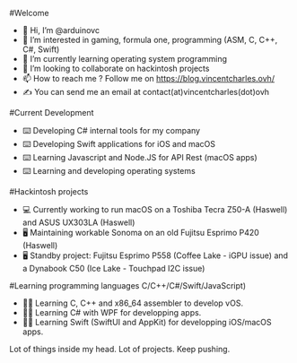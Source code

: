 #Welcome

- 👋 Hi, I’m @arduinovc
- 👀 I’m interested in gaming, formula one, programming (ASM, C, C++, C#, Swift)
- 🌱 I’m currently learning operating system programming  
- 💞️ I’m looking to collaborate on hackintosh projects
- 📫 How to reach me ? Follow me on https://blog.vincentcharles.ovh/
- ✍️ You can send me an email at contact(at)vincentcharles(dot)ovh

#Current Development
- ⌨️ Developing C# internal tools for my company
- ⌨️ Developing Swift applications for iOS and macOS
- ⌨️ Learning Javascript and Node.JS for API Rest (macOS apps)
- ⌨️ Learning and developing operating systems

#Hackintosh projects
- 💻 Currently working to run macOS on a Toshiba Tecra Z50-A (Haswell) and ASUS UX303LA (Haswell)  
- 🖥️ Maintaining workable Sonoma on an old Fujitsu Esprimo P420 (Haswell)  
- 🖥️ Standby project: Fujitsu Esprimo P558 (Coffee Lake - iGPU issue) and a Dynabook C50 (Ice Lake - Touchpad I2C issue) 

#Learning programming languages C/C++/C#/Swift/JavaScript)
- 👨‍💻 Learning C, C++ and x86_64 assembler to develop vOS.
- 👨‍💻 Learning C# with WPF for developping apps.
- 👨‍💻 Learning Swift (SwiftUI and AppKit) for developping iOS/macOS apps.    

Lot of things inside my head. Lot of projects. Keep pushing. 

<!---
arduinovc/arduinovc is a ✨ special ✨ repository because its `README.md` (this file) appears on your GitHub profile.
You can click the Preview link to take a look at your changes.
--->
